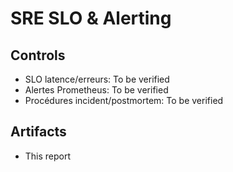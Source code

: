 # SRE SLO & Alerting

## Controls

- SLO latence/erreurs: To be verified
- Alertes Prometheus: To be verified
- Procédures incident/postmortem: To be verified

## Artifacts

- This report
